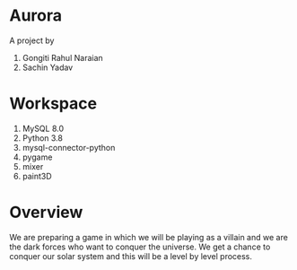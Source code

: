 # Aurora
A project by  
1. Gongiti Rahul Naraian
2. Sachin Yadav

# Workspace
1. MySQL 8.0
2. Python 3.8
3. mysql-connector-python
4. pygame
5. mixer
3. paint3D

# Overview
We are preparing a game in which we will be playing as a villain and we are the dark forces who want to conquer the universe. We get a chance to conquer our solar system and this will be a level by level process.
